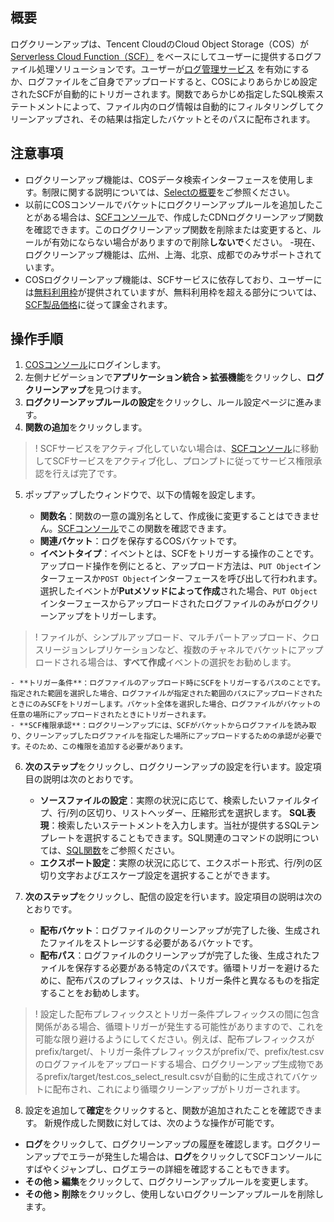 ## 概要

ログクリーンアップは、Tencent CloudのCloud Object Storage（COS）が[Serverless Cloud Function（SCF）](https://www.tencentcloud.com/document/product/583) をベースにしてユーザーに提供するログファイル処理ソリューションです。ユーザーが[ログ管理サービス](https://intl.cloud.tencent.com/document/product/436/16920) を有効にするか、ログファイルをご自身でアップロードすると、COSによりあらかじめ設定されたSCFが自動的にトリガーされます。関数であらかじめ指定したSQL検索ステートメントによって、ファイル内のログ情報は自動的にフィルタリングしてクリーンアップされ、その結果は指定したバケットとそのパスに配布されます。

## 注意事項

- ログクリーンアップ機能は、COSデータ検索インターフェースを使用します。制限に関する説明については、[Selectの概要](https://intl.cloud.tencent.com/document/product/436/32472)をご参照ください。
- 以前にCOSコンソールでバケットにログクリーンアップルールを追加したことがある場合は、[SCFコンソール](https://console.cloud.tencent.com/scf/list?rid=1&ns=default)で、作成したCDNログクリーンアップ関数を確認できます。このログクリーンアップ関数を削除または変更すると、ルールが有効にならない場合がありますので削除**しないで**ください。
-現在、ログクリーンアップ機能は、広州、上海、北京、成都でのみサポートされています。
- COSログクリーンアップ機能は、SCFサービスに依存しており、ユーザーには[無料利用枠](https://intl.cloud.tencent.com/document/product/583/12282)が提供されていますが、無料利用枠を超える部分については、[SCF製品価格](https://intl.cloud.tencent.com/document/product/583/12281)に従って課金されます。

## 操作手順

1. [COSコンソール](https://console.cloud.tencent.com/cos5)にログインします。
2. 左側ナビゲーションで**アプリケーション統合 > 拡張機能**をクリックし、**ログクリーンアップ**を見つけます。
3. **ログクリーンアップルールの設定**をクリックし、ルール設定ページに進みます。
4. **関数の追加**をクリックします。
>! SCFサービスをアクティブ化していない場合は、[SCFコンソール](https://console.cloud.tencent.com/scf)に移動してSCFサービスをアクティブ化し、プロンプトに従ってサービス権限承認を行えば完了です。
> 
5. ポップアップしたウィンドウで、以下の情報を設定します。

	- **関数名**：関数の一意の識別名として、作成後に変更することはできません。[SCFコンソール](https://console.cloud.tencent.com/scf/list?rid=1&ns=default)でこの関数を確認できます。
	- **関連バケット**：ログを保存するCOSバケットです。
	- **イベントタイプ**：イベントとは、SCFをトリガーする操作のことです。アップロード操作を例にとると、アップロード方法は、`PUT Object`インターフェースか`POST Object`インターフェースを呼び出して行われます。選択したイベントが**Putメソッドによって作成**された場合、`PUT Object`インターフェースからアップロードされたログファイルのみがログクリーンアップをトリガーします。
>! ファイルが、シンプルアップロード、マルチパートアップロード、クロスリージョンレプリケーションなど、複数のチャネルでバケットにアップロードされる場合は、**すべて作成**イベントの選択をお勧めします。
>
	- **トリガー条件**：ログファイルのアップロード時にSCFをトリガーするパスのことです。指定された範囲を選択した場合、ログファイルが指定された範囲のパスにアップロードされたときにのみSCFをトリガーします。バケット全体を選択した場合、ログファイルがバケットの任意の場所にアップロードされたときにトリガーされます。
	- **SCF権限承認**：ログクリーンアップには、SCFがバケットからログファイルを読み取り、クリーンアップしたログファイルを指定した場所にアップロードするための承認が必要です。そのため、この権限を追加する必要があります。
6. **次のステップ**をクリックし、ログクリーンアップの設定を行います。設定項目の説明は次のとおりです。

	- **ソースファイルの設定**：実際の状況に応じて、検索したいファイルタイプ、行/列の区切り、リストヘッダー、圧縮形式を選択します。
	**SQL表現**：検索したいステートメントを入力します。当社が提供するSQLテンプレートを選択することもできます。SQL関連のコマンドの説明については、[SQL関数](https://intl.cloud.tencent.com/document/product/436/32474)をご参照ください。
	- **エクスポート設定**：実際の状況に応じて、エクスポート形式、行/列の区切り文字およびエスケープ設定を選択することができます。
7. **次のステップ**をクリックし、配信の設定を行います。設定項目の説明は次のとおりです。

	- **配布バケット**：ログファイルのクリーンアップが完了した後、生成されたファイルをストレージする必要があるバケットです。
	- **配布パス**：ログファイルのクリーンアップが完了した後、生成されたファイルを保存する必要がある特定のパスです。循環トリガーを避けるために、配布パスのプレフィックスは、トリガー条件と異なるものを指定することをお勧めします。
>! 設定した配布プレフィックスとトリガー条件プレフィックスの間に包含関係がある場合、循環トリガーが発生する可能性がありますので、これを可能な限り避けるようにしてください。例えば、配布プレフィックスがprefix/target/、トリガー条件プレフィックスがprefix/で、prefix/test.csvのログファイルをアップロードする場合、ログクリーンアップ生成物であるprefix/target/test.cos_select_result.csvが自動的に生成されてバケットに配布され、これにより循環クリーンアップがトリガーされます。
> 
8. 設定を追加して**確定**をクリックすると、関数が追加されたことを確認できます。
新規作成した関数に対しては、次のような操作が可能です。
 - **ログ**をクリックして、ログクリーンアップの履歴を確認します。ログクリーンアップでエラーが発生した場合は、**ログ**をクリックしてSCFコンソールにすばやくジャンプし、ログエラーの詳細を確認することもできます。
 - **その他 > 編集**をクリックして、ログクリーンアップルールを変更します。
 - **その他 > 削除**をクリックし、使用しないログクリーンアップルールを削除します。

